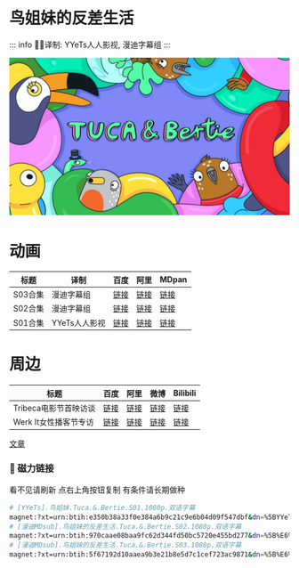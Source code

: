 # 鸟姐妹的反差生活

::: info
✍🏻译制: YYeTs人人影视, 漫迪字幕组
:::

![maxresdefault.jpeg](maxresdefault.jpeg)

# 动画

| 标题 | 译制 | 百度 | 阿里 | MDpan |
| --- | --- | --- | --- | --- |
| S03合集 | 漫迪字幕组 |[链接](https://pan.baidu.com/s/14lr11TLMi-hHhZsa6209Vw?pwd=1pu9) |[链接](https://www.aliyundrive.com/s/SA3Ztd8iqHX) |[链接](https://mdpan.tk/zh-CN/%E9%B8%9F%E5%A7%90%E5%A6%B9%E7%9A%84%E5%8F%8D%E5%B7%AE%E7%94%9F%E6%B4%BB/Season%203/) |
| S02合集 | 漫迪字幕组 |[链接](https://pan.baidu.com/s/1OX4IpB9rHnrPt2m2h_Dg6A?pwd=acx4) |[链接](https://www.aliyundrive.com/s/jE2HdQoRGhK) |[链接](https://mdpan.tk/%E9%B8%9F%E5%A7%90%E5%A6%B9%E7%9A%84%E5%8F%8D%E5%B7%AE%E7%94%9F%E6%B4%BB) |
| S01合集 | YYeTs人人影视 |[链接](https://pan.baidu.com/s/13h_HrKRp98_jIxjqUG3Qog?pwd=5z6r) |[链接](https://www.aliyundrive.com/s/tGmPKH3CkNF) |[链接](https://mdpan.tk/%E9%B8%9F%E5%A7%90%E5%A6%B9%E7%9A%84%E5%8F%8D%E5%B7%AE%E7%94%9F%E6%B4%BB) |

# 周边

| 标题 | 百度 | 阿里 | 微博 | Bilibili |
| --- | --- | --- | --- | --- |
| Tribeca电影节首映访谈 |[链接](https://pan.baidu.com/s/1m0N4B8iEk_Ifhl11DjBL6Q?pwd=erkm) |[链接](https://www.aliyundrive.com/s/28yyyg2uu3i) |[链接](https://weibo.com/2355632031/KuYN1q6eV) |[链接](https://www.bilibili.com/video/BV13M4y1V7N2) |
| Werk It女性播客节专访 |[链接](https://pan.baidu.com/s/1Papam9TL_7_K9lMtyKXPMg?pwd=nef9) |[链接](https://www.aliyundrive.com/s/28yyyg2uu3i) |[链接](https://weibo.com/2355632031/M4dRRuKVj) |[链接](https://www.bilibili.com/video/BV1E14y1s7mW) |

[文章](%E6%96%87%E7%AB%A0%20f6700a3a00694059a006a3db950e0eca.csv)

### 🧲 磁力链接

看不见请刷新 点右上角按钮复制 有条件请长期做种

```bash
# [YYeTs].鸟姐妹.Tuca.&.Bertie.S01.1080p.双语字幕
magnet:?xt=urn:btih:e350b38a33f0e384a6b9c21c9e6b04d09f547dbf&dn=%5BYYeTs%5D.%E9%B8%9F%E5%A7%90%E5%A6%B9.Tuca.%26.Bertie.S01.1080p.%E5%8F%8C%E8%AF%AD%E5%AD%97%E5%B9%95&tr=http%3A%2F%2Falltorrents.net%3A80%2Fbt%2Fannounce.php&tr=http%3A%2F%2Fbluebird-hd.org%2Fannounce.php&tr=http%3A%2F%2Fwww.thetradersden.org%2Fforums%2Ftracker%2Fannounce.php&tr=http%3A%2F%2Ftracker.trancetraffic.com%3A80%2Fannounce.php&tr=http%3A%2F%2Firrenhaus.dyndns.dk%3A80%2Fannounce.php&tr=http%3A%2F%2F1337.abcvg.info%3A80%2Fannounce&tr=http%3A%2F%2Fbt.beatrice-raws.org%3A80%2Fannounce&tr=http%3A%2F%2Fwww.tribalmixes.com%3A80%2Fannounce.php&tr=http%3A%2F%2Fwww.wareztorrent.com%3A80%2Fannounce
# [漫迪MDsub].鸟姐妹的反差生活.Tuca.&.Bertie.S02.1080p.双语字幕
magnet:?xt=urn:btih:970caae08baa9fc62d344fd50bc5720e455bd277&dn=%5B%E6%BC%AB%E8%BF%AAMDsub%5D.%E9%B8%9F%E5%A7%90%E5%A6%B9%E7%9A%84%E5%8F%8D%E5%B7%AE%E7%94%9F%E6%B4%BB.Tuca.%26.Bertie.S02.1080p.%E5%8F%8C%E8%AF%AD%E5%AD%97%E5%B9%95&tr=http%3A%2F%2Falltorrents.net%3A80%2Fbt%2Fannounce.php&tr=http%3A%2F%2Fbluebird-hd.org%2Fannounce.php&tr=http%3A%2F%2Fwww.thetradersden.org%2Fforums%2Ftracker%2Fannounce.php&tr=http%3A%2F%2Ftracker.trancetraffic.com%3A80%2Fannounce.php&tr=http%3A%2F%2Firrenhaus.dyndns.dk%3A80%2Fannounce.php&tr=http%3A%2F%2F1337.abcvg.info%3A80%2Fannounce&tr=http%3A%2F%2Fbt.beatrice-raws.org%3A80%2Fannounce&tr=http%3A%2F%2Fwww.tribalmixes.com%3A80%2Fannounce.php&tr=http%3A%2F%2Fwww.wareztorrent.com%3A80%2Fannounce
# [漫迪MDsub].鸟姐妹的反差生活.Tuca.&.Bertie.S03.1080p.双语字幕
magnet:?xt=urn:btih:5f67192d10aaea9b3e21b8e5d7c1cef723ac9871&dn=%5B%E6%BC%AB%E8%BF%AAMDsub%5D.%E9%B8%9F%E5%A7%90%E5%A6%B9%E7%9A%84%E5%8F%8D%E5%B7%AE%E7%94%9F%E6%B4%BB.Tuca.%26.Bertie.S03.1080p.%E5%8F%8C%E8%AF%AD%E5%AD%97%E5%B9%95&tr=http%3A%2F%2Falltorrents.net%3A80%2Fbt%2Fannounce.php&tr=http%3A%2F%2Fbluebird-hd.org%2Fannounce.php&tr=http%3A%2F%2Fwww.thetradersden.org%2Fforums%2Ftracker%2Fannounce.php&tr=http%3A%2F%2Ftracker.trancetraffic.com%3A80%2Fannounce.php&tr=http%3A%2F%2Firrenhaus.dyndns.dk%3A80%2Fannounce.php&tr=http%3A%2F%2F1337.abcvg.info%3A80%2Fannounce&tr=http%3A%2F%2Fbt.beatrice-raws.org%3A80%2Fannounce&tr=http%3A%2F%2Fwww.tribalmixes.com%3A80%2Fannounce.php&tr=http%3A%2F%2Fwww.wareztorrent.com%3A80%2Fannounce
```